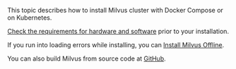 This topic describes how to install Milvus cluster with Docker Compose or on Kubernetes. 

[Check the requirements for hardware and software](prerequisite-docker.md) prior to your installation. 

If you run into loading errors while installing, you can [Install Milvus Offline](install_offline-docker.md).

You can also build Milvus from source code at [GitHub](https://github.com/milvus-io/milvus#to-start-developing-milvus).
